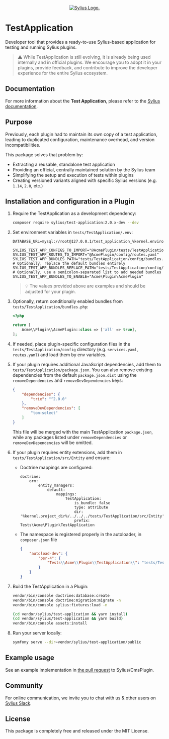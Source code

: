 <p align="center">
    <a href="https://sylius.com" target="_blank">
        <picture>
          <source media="(prefers-color-scheme: dark)" srcset="https://media.sylius.com/sylius-logo-800-dark.png">
          <source media="(prefers-color-scheme: light)" srcset="https://media.sylius.com/sylius-logo-800.png">
          <img alt="Sylius Logo." src="https://media.sylius.com/sylius-logo-800.png">
        </picture>
    </a>
</p>

TestApplication
===============

Developer tool that provides a ready-to-use Sylius-based application for testing and running Sylius plugins.

> ⚠️ While TestApplication is still evolving, it is already being used internally and in official plugins.
   We encourage you to adopt it in your plugins, provide feedback, and contribute to improve the developer experience 
   for the entire Sylius ecosystem.

## Documentation

For more information about the **Test Application**, please refer to the [Sylius documentation](https://docs.sylius.com/sylius-plugins/plugins-development-guide/testapplication).

## Purpose

Previously, each plugin had to maintain its own copy of a test application, leading to duplicated configuration, 
maintenance overhead, and version incompatibilities.

This package solves that problem by:

- Extracting a reusable, standalone test application
- Providing an official, centrally maintained solution by the Sylius team
- Simplifying the setup and execution of tests within plugins
- Creating versioned variants aligned with specific Sylius versions (e.g. `1.14`, `2.0`, etc.)

## Installation and configuration in a Plugin

1. Require the TestApplication as a development dependency:

    ```bash
    composer require sylius/test-application:2.0.x-dev --dev
    ```

1. Set environment variables in `tests/TestApplication/.env`:

    ```dotenv
    DATABASE_URL=mysql://root@127.0.0.1/test_application_%kernel.environment%

    SYLIUS_TEST_APP_CONFIGS_TO_IMPORT="@AcmePlugin/tests/TestApplication/config/config.yaml"
    SYLIUS_TEST_APP_ROUTES_TO_IMPORT="@AcmePlugin/config/routes.yaml"
    SYLIUS_TEST_APP_BUNDLES_PATH="tests/TestApplication/config/bundles.php"
    # Optionally, replace the default bundles entirely
    SYLIUS_TEST_APP_BUNDLES_REPLACE_PATH="tests/TestApplication/config/bundles.php"
    # Optionally, use a semicolon-separated list to add needed bundles
    SYLIUS_TEST_APP_BUNDLES_TO_ENABLE="Acme\Plugin\AcmePlugin"
    ```

    > 💡 The values provided above are examples and should be adjusted for your plugin.

1. Optionally, return conditionally enabled bundles from `tests/TestApplication/bundles.php`:

    ```php
    <?php

    return [
        Acme\\Plugin\\AcmePlugin::class => ['all' => true],
    ];
    ```

1. If needed, place plugin-specific configuration files in the `tests/TestApplication/config` directory
   (e.g. `services.yaml`, `routes.yaml`) and load them by env variables.

1. If your plugin requires additional JavaScript dependencies, add them to `tests/TestApplication/package.json`.
   You can also remove existing dependencies from the default `package.json.dist` using the `removeDependencies` and `removeDevDependencies` keys:

    ```json
    {
        "dependencies": {
            "trix": "^2.0.0"
        },
        "removeDevDependencies": [
            "tom-select"
        ]
    }
    ```

   This file will be merged with the main TestApplication `package.json`, while any packages listed 
   under `removeDependencies` or `removeDevDependencies` will be omitted.

1. If your plugin requires entity extensions, add them in `tests/TestApplication/src/Entity` and ensure:

    - Doctrine mappings are configured:

        ```
        doctrine:
            orm:
                entity_managers:
                    default:
                        mappings:
                            TestApplication:
                                is_bundle: false
                                type: attribute
                                dir: '%kernel.project_dir%/../../../tests/TestApplication/src/Entity'
                                prefix: Tests\Acme\Plugin\TestApplication
        ```
      
    - The namespace is registered properly in the autoloader, in `composer.json` file

        ```json
        {
            "autoload-dev": {
                "psr-4": {
                    "Tests\\Acme\\Plugin\\TestApplication\\": "tests/TestApplication/src/"
                }
            }
        }

1. Build the TestApplication in a Plugin:

    ```bash
    vendor/bin/console doctrine:database:create
    vendor/bin/console doctrine:migration:migrate -n
    vendor/bin/console sylius:fixtures:load -n
    
    (cd vendor/sylius/test-application && yarn install)
    (cd vendor/sylius/test-application && yarn build)
    vendor/bin/console assets:install
    ```

1. Run your server locally:

    ```bash
    symfony serve --dir=vendor/sylius/test-application/public
    ```

## Example usage

See an example implementation in [the pull request](https://github.com/Sylius/CmsPlugin/pull/53) to Sylius/CmsPlugin.

## Community

For online communication, we invite you to chat with us & other users on [Sylius Slack](https://sylius-devs.slack.com/).

## License

This package is completely free and released under the MIT License.
